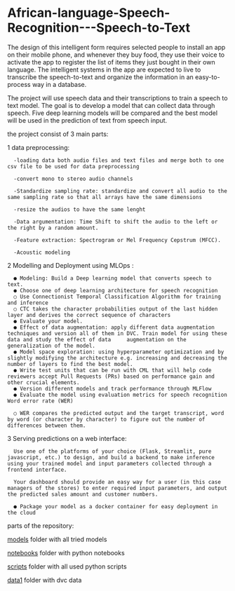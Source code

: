 # African-language-Speech-Recognition---Speech-to-Text


The design of this intelligent form requires selected people to install an app on their mobile phone, and whenever they buy food, 
they use their voice to activate the app to register the list of items they just bought in their own language.
The intelligent systems in the app are expected to live to transcribe the speech-to-text and organize the information in an easy-to-process way in a database. 

The project will use speech data and their transcriptions to train a speech to text model. The goal is to develop a model that can collect data through speech. Five deep learning models will be compared and the best model will be used in the prediction of text from speech input.

the project consist of 3 main parts:

  1 data preprocessing:
  
      -loading data both audio files and text files and merge both to one csv file to be used for data preprocessing
      
      -convert mono to stereo audio channels
      
      -Standardize sampling rate: standardize and convert all audio to the same sampling rate so that all arrays have the same dimensions
      
      -resize the audios to have the same lenght
      
      -Data argumentation: Time Shift to shift the audio to the left or the right by a random amount. 
      
      -Feature extraction: Spectrogram or Mel Frequency Cepstrum (MFCC).
      
      -Acoustic modeling
      
      
 2 Modelling and Deployment using MLOps :
      
      
      ●	Modeling: Build a Deep learning model that converts speech to text.
      ●	Choose one of deep learning architecture for speech recognition
      ○	Use Connectionist Temporal Classification Algorithm for training and inference 
      ○	CTC takes the character probabilities output of the last hidden layer and derives the correct sequence of characters
      ●	Evaluate your model. 
      ●	Effect of data augmentation: apply different data augmentation techniques and version all of them in DVC. Train model for using these data and study the effect of data     augmentation on the generalization of the model. 
      ●	Model space exploration: using hyperparameter optimization and by slightly modifying the architecture e.g. increasing and decreasing the number of layers to find the best model. 
      ●	Write test units that can be run with CML that will help code reviewers accept Pull Requests (PRs) based on performance gain and other crucial elements. 
      ●	Version different models and track performance through MLFlow
      ●	Evaluate the model using evaluation metrics for speech recognition Word error rate (WER)

      ○	WER compares the predicted output and the target transcript, word by word (or character by character) to figure out the number of differences between them.
      
      
3 Serving predictions on a web interface:


      Use one of the platforms of your choice (Flask, Streamlit, pure javascript, etc.) to design, and build a backend to make inference using your trained model and input parameters collected through a frontend interface. 

      Your dashboard should provide an easy way for a user (in this case managers of the stores) to enter required input parameters, and output the predicted sales amount and customer numbers. 

      ●	Package your model as a docker container for easy deployment in the cloud


parts of the repository:


<a href="https://github.com/Rukundo725/African-language-Speech-Recognition---Speech-to-Text/tree/speech_recognition/models">models</a> folder with all tried models

<a href="https://github.com/Rukundo725/African-language-Speech-Recognition---Speech-to-Text/tree/speech_recognition/notebooks">notebooks</a> folder with python notebooks 

<a href="https://github.com/Rukundo725/African-language-Speech-Recognition---Speech-to-Text/tree/speech_recognition/scripts">scripts</a> folder with all used python scripts

<a href="https://github.com/Rukundo725/African-language-Speech-Recognition---Speech-to-Text/tree/speech_recognition/data1">data1</a> folder with dvc data 

     
      
      

